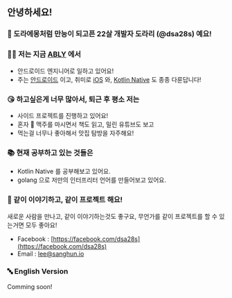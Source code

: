 ## 안녕하세요!
### 🤗 도라에몽처럼 만능이 되고픈 22살 개발자 도라리 (@dsa28s) 예요!

### 👨‍💻 저는 지금 [ABLY](https://a-bly.com) 에서
- 안드로이드 엔지니어로 일하고 있어요!
- 주는 [안드로이드](https://developers.android.com) 이고, 취미로 [iOS](https://developers.apple.com) 와, [Kotlin Native](https://kotlinlang.org/docs/native-overview.html) 도 종종 다룬답니다!

### 😘 하고싶은게 너무 많아서, 퇴근 후 평소 저는
- 사이드 프로젝트를 진행하고 있어요!
- 혼자 🍻 맥주를 마시면서 책도 읽고, 밀린 유튜브도 보고
- 먹는걸 너무나 좋아해서 맛집 탐방을 자주해요!

### 📚 현재 공부하고 있는 것들은
- Kotlin Native 를 공부해보고 있어요.
- golang 으로 저만의 인터프리터 언어를 만들어보고 있어요.

### 👋 같이 이야기하고, 같이 프로젝트 해요!

새로운 사람을 만나고, 같이 이야기하는것도 좋구요, 무언가를 같이 프로젝트를 할 수 있는거면 모두 좋아요!

- Facebook : [https://facebook.com/dsa28s](https://facebook.com/dsa28s)
- Email : [lee@sanghun.io](mailto:lee@sanghun.io)


### 🔤 English Version
Comming soon!
